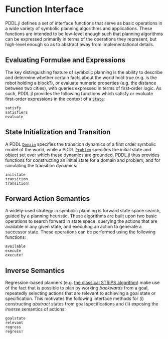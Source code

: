 # Function Interface

PDDL.jl defines a set of interface functions that serve as basic operations in a wide variety of symbolic planning algorithms and applications. These functions are intended to be low-level enough such that planning algorithms can be expressed primarily in terms of the operations they represent, but high-level enough so as to abstract away from implementational details.

## Evaluating Formulae and Expressions

The key distinguishing feature of symbolic planning is the ability to describe and determine whether certain facts about the world hold true (e.g. is the robot holding a block?), or evaluate numeric properties (e.g. the distance between two cities), with queries expressed in terms of first-order logic. As such, PDDL.jl provides the following functions which satisfy or evaluate first-order expressions in the context of a [`State`](@ref):

```@docs
satisfy
satisfiers
evaluate
```

## State Initialization and Transition

A PDDL [`Domain`](@ref) specifies the transition dynamics of a first order symbolic model of the world, while a PDDL [`Problem`](@ref) specifies the initial state and object set over which these dynamics are grounded. PDDL.jl thus provides functions for constructing an initial state for a domain and problem, and for simulating the transition dynamics:

```@docs
initstate
transition
transition!
```

## Forward Action Semantics

A widely-used strategy in symbolic planning is forward state space search, guided by a planning heuristic. These algorithms are built upon two basic operations to search forward in state space: querying the actions that are available in any given state, and executing an action to generate a successor state. These operations can be performed using the following functions:

```@docs
available
execute
execute!
```

## Inverse Semantics

Regression-based planners (e.g. [the classical STRIPS algorithm](https://en.wikipedia.org/wiki/Stanford_Research_Institute_Problem_Solver)) make use of the fact that is possible to plan by working *backwards* from a goal, repeatedly selecting actions that are relevant to achieving a goal state or specification. This motivates the following interface methods for (i) constructing *abstract* states from goal specifications and (ii) exposing the *inverse* semantics of actions:

```@docs
goalstate
relevant
regress
regress!
```
